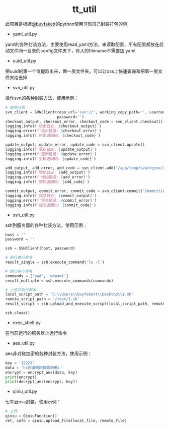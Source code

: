 <h1 align="center">tt_util</h1>

此项目是根据[@buyfakett](https://github.com/buyfakett)的python使用习惯自己封装打包的包

- yaml_util.py

yaml的各种封装方法，主要使用read_yaml方法，来读取配置，所有配置都放在启动文件同一目录的config文件夹下，传入的filename不需要加.yaml

- uuid_util.py

把uuid的第一个值提取出来，做一层文件夹，可以让oss上快速查询和把第一层文件夹给去掉

- svn_util.py

操作svn的各种封装方法，使用示例：

```python
# 使用示例
svn_client = SVNClient(repo_url='svn://', working_copy_path='', username='',
                       password='')
checkout_output, checkout_error, checkout_code = svn_client.checkout()
logging.info(f'检出日志: {checkout_output}')
logging.error(f'检出错误: {checkout_error}')
logging.info(f'检出返回码: {checkout_code}')

update_output, update_error, update_code = svn_client.update()
logging.info(f'更新日志: {update_output}')
logging.error(f'更新错误: {update_error}')
logging.info(f'更新返回码: {update_code}')

add_output, add_error, add_code = svn_client.add("/app/temp/svn/nginx/2")
logging.info(f'增加日志: {add_output}')
logging.error(f'增加错误: {add_error}')
logging.info(f'增加返回码: {add_code}')

commit_output, commit_error, commit_code = svn_client.commit('Committing changes')
logging.info(f'提交日志: {commit_output}')
logging.error(f'提交错误: {commit_error}')
logging.info(f'提交返回码: {commit_code}')
```

- ssh_util.py

ssh到服务器的各种封装方法，使用示例：

```python
host = ''
password = ''

ssh = SSHClient(host, password)

# 执行单行命令
result_single = ssh.execute_command('ls -l')

# 执行多行命令
commands = ['pwd', 'whoami']
result_multiple = ssh.execute_commands(commands)

# 上传并执行脚本
local_script_path = 'C:\\Users\\buyfakett\\Desktop\\1.sh'
remote_script_path = '/root/1.sh'
result_script = ssh.upload_and_execute_script(local_script_path, remote_script_path)

ssh.close()
```

- exec_shell.py

在当前运行的服务器上运行命令

- aes_util.py

aes非对称加密的各种封装方法，使用示例：

```python
key = '12223'
data = 'hc刺激啊四神聪骄傲i'
encrypt = encrypt_aes(data, key)
print(encrypt)
print(decrypt_aes(encrypt, key))
```

- qiniu_util.py

七牛云oss封装，使用示例：

```python
# 上传
qiniu = QiniuFunction()
ret, info = qiniu.upload_file(local_file, remote_file)
```

